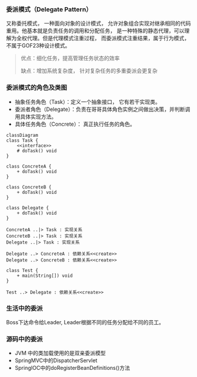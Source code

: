 ### 委派模式（Delegate Pattern）

又称委托模式， 一种面向对象的设计模式， 允许对象组合实现对继承相同的代码重用。他基本就是负责任务的调用和分配任务， 是一种特殊的静态代理，可以理解为全权代理。但是代理模式注重过程， 而委派模式注重结果，属于行为模式，不属于GOF23种设计模式。

> 优点：细化任务，提高管理任务状态的效率
>
> 缺点：增加系统复杂度， 针对复杂任务的多重委派会更复杂

### 委派模式的角色及类图

* 抽象任务角色（Task）：定义一个抽象接口， 它有若干实现类。
* 委派者角色（Delegate）：负责在哥哥具体角色实例之间做出决策，并判断调用具体实现方法。
* 具体任务角色（Concrete）： 真正执行任务的角色。

```mermaid
classDiagram
class Task {
	<<interface>>
	# doTask() void
}

class ConcreteA {
	+ doTask() void
}

class ConcreteB {
	+ doTask() void
}

class Delegate {
	+ doTask() void
}

ConcreteA ..|> Task : 实现关系
ConcreteB ..|> Task : 实现关系
Delegate ..|> Task : 实现关系

Delegate ..> ConcreteA : 依赖关系<<create>>
Delegate ..> ConcreteB : 依赖关系<<create>>

class Test {
	+ main(String[]) void
}

Test ..> Delegate : 依赖关系<<create>>
```

### 生活中的委派

Boss下达命令给Leader, Leader根据不同的任务分配给不同的员工。

### 源码中的委派

* JVM 中的类加载使用的是双亲委派模型
* SpringMVC中的DispatcherServlet
* SpringIOC中的doRegisterBeanDefinitions()方法

